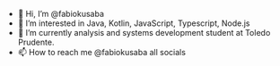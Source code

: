 - 👋 Hi, I’m @fabiokusaba
- 👀 I’m interested in Java, Kotlin, JavaScript, Typescript, Node.js
- 🌱 I’m currently analysis and systems development student at Toledo Prudente.
- 📫 How to reach me @fabiokusaba all socials

<!---
fabiokusaba/fabiokusaba is a ✨ special ✨ repository because its `README.md` (this file) appears on your GitHub profile.
You can click the Preview link to take a look at your changes.
--->
